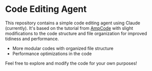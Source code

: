 # Code Editing Agent

This repository contains a simple code editing agent using Claude (currently). It's based on the tutorial from [AmpCode](https://ampcode.com/how-to-build-an-agent) with slight modifications to the code structure and file organization for improved tidiness and performance.

- More modular codes with organized file structure
- Performance optimizations in the code

Feel free to explore and modify the code for your own purposes!